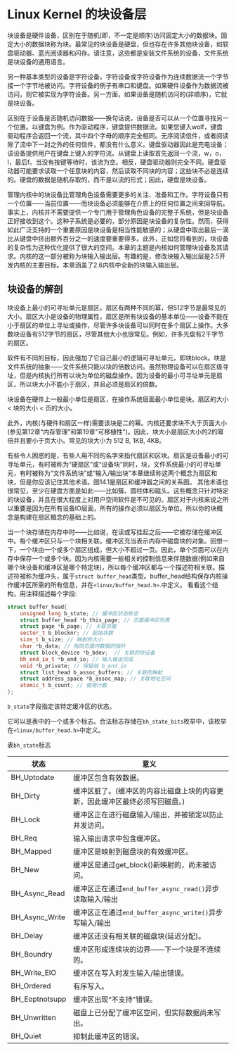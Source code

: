 # Linux Kernel 的块设备层

块设备是硬件设备，区别在于随机(即，不一定是顺序)访问固定大小的数据块。固定大小的数据块称为块。最常见的块设备是硬盘，但也存在许多其他块设备，如软盘驱动器、蓝光阅读器和闪存。请注意，这些都是安装文件系统的设备，文件系统是块设备的通用语言。

另一种基本类型的设备是字符设备。字符设备或字符设备作为连续数据流一个字节接一个字节地被访问。字符设备的例子有串口和键盘。如果硬件设备作为数据流被访问，则它被实现为字符设备。另一方面，如果设备是随机访问的(非顺序)，它就是块设备。

区别在于设备是否随机访问数据——换句话说，设备是否可以从一个位置寻找另一个位置。以键盘为例。作为驱动程序，键盘提供数据流。如果您键入wolf，键盘驱动程序会返回一个流，其中四个字母的顺序完全相同。无序阅读信件，或者阅读除了流中下一封之外的任何信件，都没有什么意义。键盘驱动器因此是充电设备；该设备提供用户在键盘上键入的字符流。从键盘上读取首先返回一个流，w，o，l，最后f。当没有按键等待时，该流为空。相反，硬盘驱动器则完全不同。硬盘驱动器可能要求读取一个任意块的内容，然后读取不同块的内容；这些块不必是连续的。硬盘的数据是随机存取的，而不是以流的形式；因此，硬盘是块设备。

管理内核中的块设备比管理角色设备需要更多的关注、准备和工作。字符设备只有一个位置——当前位置——而块设备必须能够在介质上的任何位置之间来回导航。事实上，内核并不需要提供一个专门用于管理角色设备的完整子系统，但是块设备正好接收到这个。这种子系统是必要的，部分原因是块设备的复杂性。然而，获得如此广泛支持的一个重要原因是块设备是相当性能敏感的；从硬盘中取出最后一滴比从键盘中挤出额外百分之一的速度要重要得多。此外，正如您将看到的，块设备的复杂性为这种优化提供了很大的空间。本章的主题是内核如何管理块设备及其请求。内核的这一部分被称为块输入输出层。有趣的是，修改块输入输出层是2.5开发内核的主要目标。本章涵盖了2.6内核中全新的块输入输出层。


## 块设备的解剖

块设备上最小的可寻址单元是扇区。扇区有两种不同的幂，但512字节是最常见的大小。扇区大小是设备的物理属性，扇区是所有块设备的基本单位——设备不能在小于扇区的单位上寻址或操作，尽管许多块设备可以同时在多个扇区上操作。大多数块设备有512字节的扇区，尽管其他大小也很常见。例如，许多光盘有2千字节的扇区。

软件有不同的目标，因此强加了它自己最小的逻辑可寻址单元，即块block。块是文件系统的抽象——文件系统只能以块的倍数访问。虽然物理设备可以在扇区级寻址，但是内核执行所有以块为单位的磁盘操作。因为设备的最小可寻址单元是扇区，所以块大小不能小于扇区，并且必须是扇区的倍数。

块设备在硬件上一般最小单位是扇区，在操作系统层面最小单位是块。扇区的大小 < 块的大小 < 页的大小。

此外，内核(与硬件和扇区一样)需要该块是二的幂。内核还要求块不大于页面大小(参见第12章“内存管理”和第19章"可移植性")。因此，块大小是扇区大小的2的幂倍并且要小于页大小。常见的块大小为 512 B, 1KB, 4KB。

有些令人困惑的是，有些人用不同的名字来指代扇区和区块。扇区是设备最小的可寻址单元，有时被称为“硬扇区”或“设备块”同时，块，文件系统最小的可寻址单元，有时被称为“文件系统块”或“输入/输出块”本章继续称这两个概念为扇区和块，但是你应该记住其他术语。图14.1是扇区和缓冲器之间的关系图。
其他术语也很常见，至少在硬盘方面是如此——比如簇、圆柱体和磁头。这些概念只针对特定的块设备，并且在很大程度上对用户空间软件是不可见的。扇区对于内核来说之所以重要是因为在所有设备IO层面，所有的操作必须以扇区为单位。所以你的块概念是构建在扇区概念的基础上的。

当一个块存储在内存中时——比如说，在读或写挂起之后——它被存储在缓冲区中。每个缓冲区只与一个块相关联。缓冲区充当表示内存中磁盘块的对象。回想一下，一个块由一个或多个扇区组成，但大小不超过一页。因此，单个页面可以在内存中保存一个或多个块。因为内核需要一些相关的控制信息来伴随数据(例如来自哪个块设备和缓冲区是哪个特定块)，所以每个缓冲区都与一个描述符相关联。描述符被称为缓冲头，属于`struct buffer_head`类型。buffer_head结构保存内核操作缓冲区所需的所有信息，并在`<linux/buffer_head.h>`.中定义。
看看这个结构，用注释描述每个字段:

```c++
struct buffer_head{
    unsigned long b_state; // 缓冲区状态标志
    struct buffer_head *b_this_page; // 页面缓冲区列表
    struct page *b_page; // 关联页面
    sector_t b_blocknr; // 起始块数
    size_t b_size; // 映射的大小
    char *b_data; // 指向页面内数据的指针
    struct block_device *b_bdev;  // 关联的块设备
    bh_end_io_t *b_end_io; // 输入输出完成
    void *b_private; // 保留给 b_end_io
    struct list_head b_assoc_buffers; // 关联的映射
    struct address_space *b_assoc_map; // 关联地址空间
    atomic_t b_count; // 使用计数
};
```

`b_state`字段指定该特定缓冲区的状态。

它可以是表中的一个或多个标志。合法标志存储在`bh_state_bits`枚举中，该枚举在`<linux/buffer_head.h>`中定义。

表`bh_state`标志

| 状态           | 意义                                                         |
| -------------- | ------------------------------------------------------------ |
| BH_Uptodate    | 缓冲区包含有效数据。                                         |
| BH_Dirty       | 缓冲区脏了。(缓冲区的内容比磁盘上块的内容更新，因此缓冲区最终必须写回磁盘。) |
| BH_Lock        | 缓冲区正在进行磁盘输入/输出，并被锁定以防止并发访问。        |
| BH_Req         | 输入输出请求中包含缓冲区。                                   |
| BH_Mapped      | 缓冲区是映射到磁盘块的有效缓冲区。                           |
| BH_New         | 缓冲区是通过get_block()新映射的，尚未被访问。                |
| BH_Async_Read  | 缓冲区正在通过`end_buffer_async_read()`异步读取输入/输出     |
| BH_Async_Write | 缓冲区正在通过`end_buffer_async_write()`异步写输入/输出      |
| BH_Delay       | 缓冲区还没有相关联的磁盘块(延迟分配)。                       |
| BH_Boundry     | 缓冲区形成连续块的边界——下一个块是不连续的。                 |
| BH_Write_EIO   | 缓冲区在写入时发生输入/输出错误。                            |
| BH_Ordered     | 有序写入。                                                   |
| BH_Eoptnotsupp | 缓冲区出现“不支持”错误。                                     |
| BH_Unwritten   | 磁盘上已分配了缓冲区空间，但实际数据尚未写出。               |
| BH_Quiet       | 抑制此缓冲区的错误。                                         |


